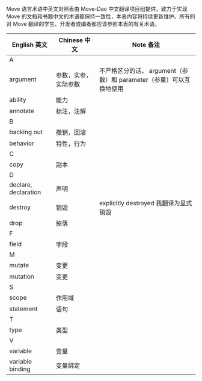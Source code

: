 Move 语言术语中英文对照表由 Move-Dao 中文翻译项目组提供，致力于实现 Move 的文档和书籍中文的术语都保持一致性，本表内容将持续更新维护。所有的对 Move 翻译的学生、开发者或编者都应该参照本表的有关术语。

| English 英文 | Chinese 中文 | Note 备注                                                            |
| ------ | --------- | --------------------------------------------------------------------------- |
| A |  |                                                                  |
| argument  | 参数，实参，实际参数     | 不严格区分的话， argument（参数）和 parameter（参量）可以互换地使用  |
| ability  | 能力    |   |
| annotate  | 标注，注解    |   |
| B |  |
| backing out   | 撤销，回滚     |   |
| behavior   | 特性，行为    |   |
| C |  |   
| copy  | 副本     |   |
| D |  |   
| declare, declaration  | 声明     |   |
| destroy  | 销毁     |  explicitly destroyed 我翻译为显式销毁 |
| drop  | 掉落     |   |
| F |  |   
| field  | 字段     |   |
| M |  |   
| mutate  | 变更     |   |
| mutation  | 变更     |   |
| S |  |   
| scope  | 作用域     |   |
| statement  | 语句     |   |
| T |  |   
| type  | 类型     |   |
| V |  |                                                                  |
| variable  | 变量     |   |
| variable binding | 变量绑定     |   |


